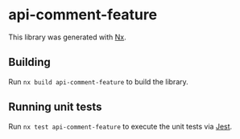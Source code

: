 # api-comment-feature

This library was generated with [Nx](https://nx.dev).

## Building

Run `nx build api-comment-feature` to build the library.

## Running unit tests

Run `nx test api-comment-feature` to execute the unit tests via [Jest](https://jestjs.io).
